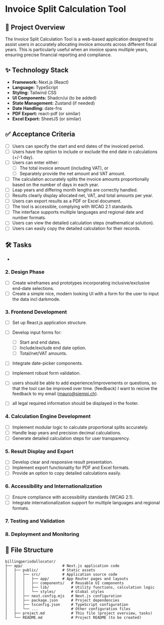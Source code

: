 # Invoice Split Calculation Tool

## 📄 Project Overview

The Invoice Split Calculation Tool is a web-based application designed to assist users in accurately allocating invoice amounts across different fiscal years. This is particularly useful when an invoice spans multiple years, ensuring precise financial reporting and compliance.

## ✨ Technology Stack

-   **Framework:** Next.js (React)
-   **Language:** TypeScript
-   **Styling:** Tailwind CSS
-   **UI Components:** Shadcn/ui (to be added)
-   **State Management:** Zustand (if needed)
-   **Date Handling:** date-fns
-   **PDF Export:** react-pdf (or similar)
-   **Excel Export:** SheetJS (or similar)

## ✅ Acceptance Criteria

- [ ] Users can specify the start and end dates of the invoiced period.
- [ ] Users have the option to include or exclude the end date in calculations (+/-1 day).
- [ ] Users can enter either:
  - [ ] The total invoice amount (including VAT), or
  - [ ] Separately provide the net amount and VAT amount.
- [ ] The calculation accurately splits the invoice amounts proportionally based on the number of days in each year.
- [ ] Leap years and differing month lengths are correctly handled.
- [ ] Results clearly display allocated net, VAT, and total amounts per year.
- [ ] Users can export results as a PDF or Excel document.
- [ ] The tool is accessible, complying with WCAG 2.1 standards.
- [ ] The interface supports multiple languages and regional date and number formats.
- [ ] Users can view the detailed calculation steps (mathematical solution).
- [ ] Users can easily copy the detailed calculation for their records.

## 🛠️ Tasks
- 

### 2. Design Phase

- [ ] Create wireframes and prototypes incorporating inclusive/exclusive end-date selections.
- [ ] Create a simple nice, modern looking UI with a form for the user to input the data incl darkmode.

### 3. Frontend Development

- [ ] Set up React.js application structure.
- [ ] Develop input forms for:
  - [ ] Start and end dates.
  - [ ] Include/exclude end date option.
  - [ ] Total/net/VAT amounts.
- [ ] Integrate date-picker components.
- [ ] Implement robust form validation.
- [ ] users should be able to add experience/improvements or questions, so that the tool can be improved over time. (feedback) I want to reicive the feedback to my email (mauro@siempi.ch).
- [ ] all legal required information should be displayed in the footer.


### 4. Calculation Engine Development

- [ ] Implement modular logic to calculate proportional splits accurately.
- [ ] Handle leap years and precision decimal calculations.
- [ ] Generate detailed calculation steps for user transparency.

### 5. Result Display and Export

- [ ] Develop clear and responsive result presentation.
- [ ] Implement export functionality for PDF and Excel formats.
- [ ] Provide an option to copy detailed calculations easily.

### 6. Accessibility and Internationalization

- [ ] Ensure compliance with accessibility standards (WCAG 2.1).
- [ ] Integrate internationalization support for multiple languages and regional formats.

### 7. Testing and Validation


### 8. Deployment and Monitoring


## 📂 File Structure

```
billingperiodallocator/
├── app/                  # Next.js application code
│   ├── public/           # Static assets
│   │   ├── src/          # Application source code
│   │   │   ├── app/      # App Router pages and layouts
│   │   │   ├── components/   # Reusable UI components
│   │   │   ├── lib/          # Utility functions, calculation logic
│   │   │   └── styles/       # Global styles
│   │   ├── next.config.mjs   # Next.js configuration
│   │   ├── package.json      # Project dependencies
│   │   ├── tsconfig.json     # TypeScript configuration
│   │   └── ...               # Other configuration files
│   ├── project.md            # This file (project overview, tasks)
│   └── README.md             # Project README (to be created)
```

